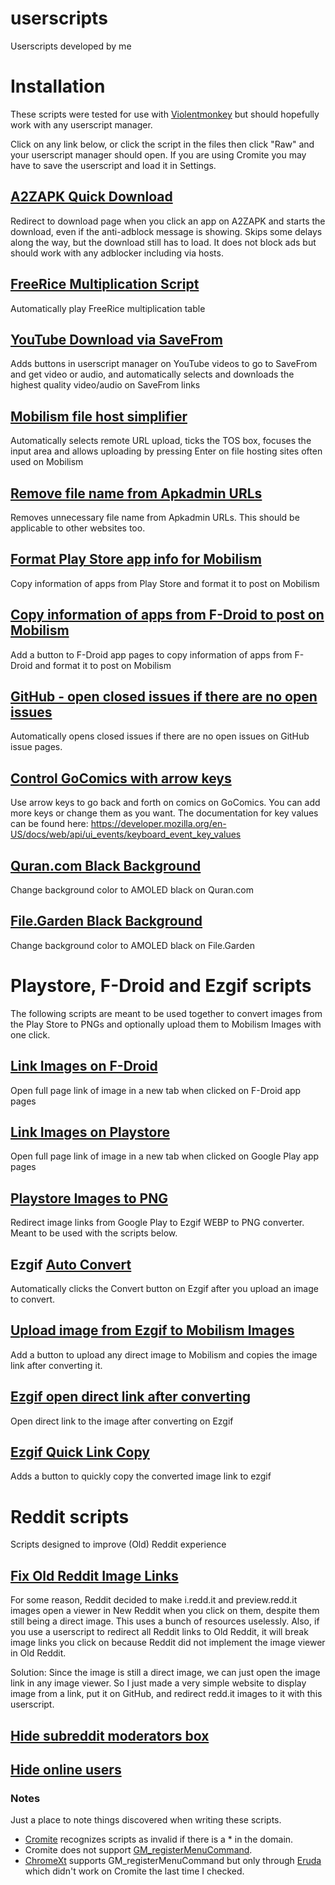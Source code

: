#  userscripts
Userscripts developed by me

# Installation
These scripts were tested for use with [Violentmonkey](https://violentmonkey.github.io/) but should hopefully work with any userscript manager.

Click on any link below, or click the script in the files then click "Raw" and your userscript manager should open. If you are using Cromite you may have to save the userscript and load it in Settings.

##  [A2ZAPK Quick Download](https://github.com/AbdurazaaqMohammed/userscripts/raw/main/A2ZAPK-quick-download.user.js)
Redirect to download page when you click an app on A2ZAPK and starts the download, even if the anti-adblock message is showing.
Skips some delays along the way, but the download still has to load.
It does not block ads but should work with any adblocker including via hosts.

##  [FreeRice Multiplication Script](https://github.com/AbdurazaaqMohammed/userscripts/raw/main/freerice-auto-script.user.js)
Automatically play FreeRice multiplication table

##  [YouTube Download via SaveFrom](https://github.com/AbdurazaaqMohammed/userscripts/raw/main/yt-download-via-savefrom.user.js)
Adds buttons in userscript manager on YouTube videos to go to SaveFrom and get video or audio, and automatically selects and downloads the highest quality video/audio on SaveFrom links

## [Mobilism file host simplifier](https://github.com/AbdurazaaqMohammed/userscripts/raw/main/filehosts-remote-tos-click.user.js)
Automatically selects remote URL upload, ticks the TOS box, focuses the input area and allows uploading by pressing Enter on file hosting sites often used on Mobilism

##  [Remove file name from Apkadmin URLs](https://github.com/AbdurazaaqMohammed/userscripts/raw/main/remove-apkadmin-file-name.user.js)
 Removes unnecessary file name from Apkadmin URLs. This should be applicable to other websites too.

## [Format Play Store app info for Mobilism](https://github.com/AbdurazaaqMohammed/userscripts/raw/main/format-playstore-info-for-mobilism.user.js)
Copy information of apps from Play Store and format it to post on Mobilism

## [Copy information of apps from F-Droid to post on Mobilism](https://github.com/AbdurazaaqMohammed/userscripts/raw/main/format-fdroid-app-info-for-mobilism.user.js)
Add a button to F-Droid app pages to copy information of apps from F-Droid and format it to post on Mobilism

## [GitHub - open closed issues if there are no open issues](https://github.com/AbdurazaaqMohammed/userscripts/raw/main/github-issues-fix.user.js)
Automatically opens closed issues if there are no open issues on GitHub issue pages.

## [Control GoComics with arrow keys](https://github.com/AbdurazaaqMohammed/userscripts/raw/main/gocomics-key-controls.user.js)
Use arrow keys to go back and forth on comics on GoComics. You can add more keys or change them as you want. The documentation for key values can be found here: https://developer.mozilla.org/en-US/docs/web/api/ui_events/keyboard_event_key_values

## [Quran.com Black Background](https://github.com/AbdurazaaqMohammed/userscripts/raw/main/quran-dot-com-black-background.user.js)
Change background color to AMOLED black on Quran.com

## [File.Garden Black Background](https://github.com/AbdurazaaqMohammed/userscripts/raw/main/filegarden-black-background.user.js)
Change background color to AMOLED black on File.Garden

# Playstore, F-Droid and Ezgif scripts
The following scripts are meant to be used together to convert images from the Play Store to PNGs and optionally upload them to Mobilism Images with one click.

##  [Link Images on F-Droid](https://github.com/AbdurazaaqMohammed/userscripts/raw/main/fdroid-open-img-on-click.user.js)
Open full page link of image in a new tab when clicked on F-Droid app pages

##  [Link Images on Playstore](https://github.com/AbdurazaaqMohammed/userscripts/raw/main/link-playstore-images.user.js)
Open full page link of image in a new tab when clicked on Google Play app pages

##  [Playstore Images to PNG](https://github.com/AbdurazaaqMohammed/userscripts/raw/main/playstore-images-to-png.user.js)
Redirect image links from Google Play to Ezgif WEBP to PNG converter. Meant to be used with the scripts below.

##  Ezgif [Auto Convert](https://github.com/AbdurazaaqMohammed/userscripts/raw/main/ezgif-auto-convert.user.js)
Automatically clicks the Convert button on Ezgif after you upload an image to convert.

##  [Upload image from Ezgif to Mobilism Images](https://github.com/AbdurazaaqMohammed/userscripts/raw/main/upload-img-to-mobilism.user.js)
Add a button to upload any direct image to Mobilism and copies the image link after converting it.

## [Ezgif open direct link after converting](https://github.com/AbdurazaaqMohammed/userscripts/raw/main/ezgif-open-direct-image-after-convert.user.js)
Open direct link to the image after converting on Ezgif

##  [Ezgif Quick Link Copy](https://github.com/AbdurazaaqMohammed/userscripts/raw/main/ezgif-quick-link-copy.user.js)
Adds a button to quickly copy the converted image link to ezgif

# Reddit scripts
Scripts designed to improve (Old) Reddit experience

## [Fix Old Reddit Image Links](https://github.com/AbdurazaaqMohammed/userscripts/raw/main/reddit/fix-old-reddit-images.user.js)
For some reason, Reddit decided to make i.redd.it and preview.redd.it images open a viewer in New Reddit when you click on them, despite them still being a direct image.
This uses a bunch of resources uselessly. Also, if you use a userscript to redirect all Reddit links to Old Reddit, it will break image links you click on because Reddit did not implement the image viewer in Old Reddit.

Solution: Since the image is still a direct image, we can just open the image link in any image viewer. So I just made a very simple website to display image from a link, put it on GitHub, and redirect redd.it images to it with this userscript.

## [Hide subreddit moderators box](https://github.com/AbdurazaaqMohammed/userscripts/raw/main/reddit/old-reddit-no-mods.user.js)

## [Hide online users](https://github.com/AbdurazaaqMohammed/userscripts/raw/main/reddit/old-reddit-no-online-users.user.js)

### Notes
Just a place to note things discovered when writing these scripts.
* [Cromite](https://github.com/uazo/cromite) recognizes scripts as invalid if there is a * in the domain.
* Cromite does not support [GM_registerMenuCommand](https://www.tampermonkey.net/documentation.php?locale=en#api:GM_registerMenuCommand).
* [ChromeXt](https://github.com/JingMatrix/ChromeXt) supports GM_registerMenuCommand but only through [Eruda](https://github.com/liriliri/eruda) which didn't work on Cromite the last time I checked.
